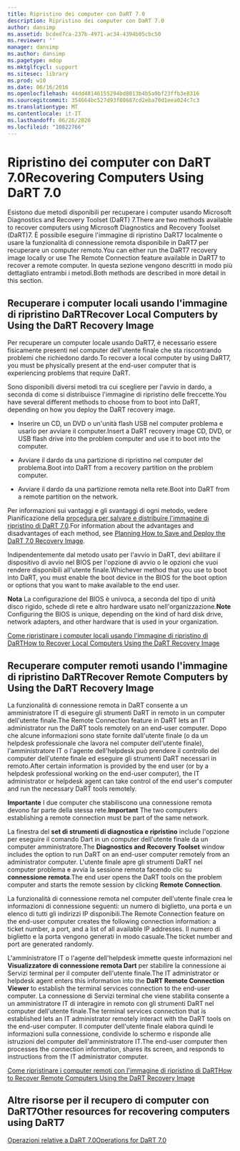 ```yaml
---
title: Ripristino dei computer con DaRT 7.0
description: Ripristino dei computer con DaRT 7.0
author: dansimp
ms.assetid: bcded7ca-237b-4971-ac34-4394b05cbc50
ms.reviewer: ''
manager: dansimp
ms.author: dansimp
ms.pagetype: mdop
ms.mktglfcycl: support
ms.sitesec: library
ms.prod: w10
ms.date: 06/16/2016
ms.openlocfilehash: 44dd48146155294bd8013b4b5a9bf23ffb3e8316
ms.sourcegitcommit: 354664bc527d93f80687cd2eba70d1eea024c7c3
ms.translationtype: MT
ms.contentlocale: it-IT
ms.lasthandoff: 06/26/2020
ms.locfileid: "10822766"
---
```

# <span data-ttu-id="908aa-103">Ripristino dei computer con DaRT 7.0</span><span class="sxs-lookup"><span data-stu-id="908aa-103">Recovering Computers Using DaRT 7.0</span></span>


<span data-ttu-id="908aa-104">Esistono due metodi disponibili per recuperare i computer usando Microsoft Diagnostics and Recovery Toolset (DaRT) 7.</span><span class="sxs-lookup"><span data-stu-id="908aa-104">There are two methods available to recover computers using Microsoft Diagnostics and Recovery Toolset (DaRT)7.</span></span> <span data-ttu-id="908aa-105">È possibile eseguire l'immagine di ripristino DaRT7 localmente o usare la funzionalità di connessione remota disponibile in DaRT7 per recuperare un computer remoto.</span><span class="sxs-lookup"><span data-stu-id="908aa-105">You can either run the DaRT7 recovery image locally or use The Remote Connection feature available in DaRT7 to recover a remote computer.</span></span> <span data-ttu-id="908aa-106">In questa sezione vengono descritti in modo più dettagliato entrambi i metodi.</span><span class="sxs-lookup"><span data-stu-id="908aa-106">Both methods are described in more detail in this section.</span></span>

## <span data-ttu-id="908aa-107">Recuperare i computer locali usando l'immagine di ripristino DaRT</span><span class="sxs-lookup"><span data-stu-id="908aa-107">Recover Local Computers by Using the DaRT Recovery Image</span></span>


<span data-ttu-id="908aa-108">Per recuperare un computer locale usando DaRT7, è necessario essere fisicamente presenti nel computer dell'utente finale che sta riscontrando problemi che richiedono dardo.</span><span class="sxs-lookup"><span data-stu-id="908aa-108">To recover a local computer by using DaRT7, you must be physically present at the end-user computer that is experiencing problems that require DaRT.</span></span>

<span data-ttu-id="908aa-109">Sono disponibili diversi metodi tra cui scegliere per l'avvio in dardo, a seconda di come si distribuisce l'immagine di ripristino delle freccette.</span><span class="sxs-lookup"><span data-stu-id="908aa-109">You have several different methods to choose from to boot into DaRT, depending on how you deploy the DaRT recovery image.</span></span>

-   <span data-ttu-id="908aa-110">Inserire un CD, un DVD o un'unità flash USB nel computer problema e usarlo per avviare il computer.</span><span class="sxs-lookup"><span data-stu-id="908aa-110">Insert a DaRT recovery image CD, DVD, or USB flash drive into the problem computer and use it to boot into the computer.</span></span>

-   <span data-ttu-id="908aa-111">Avviare il dardo da una partizione di ripristino nel computer del problema.</span><span class="sxs-lookup"><span data-stu-id="908aa-111">Boot into DaRT from a recovery partition on the problem computer.</span></span>

-   <span data-ttu-id="908aa-112">Avviare il dardo da una partizione remota nella rete.</span><span class="sxs-lookup"><span data-stu-id="908aa-112">Boot into DaRT from a remote partition on the network.</span></span>

<span data-ttu-id="908aa-113">Per informazioni sui vantaggi e gli svantaggi di ogni metodo, vedere Pianificazione della [procedura per salvare e distribuire l'immagine di ripristino di DaRT 7,0](planning-how-to-save-and-deploy-the-dart-70-recovery-image.md).</span><span class="sxs-lookup"><span data-stu-id="908aa-113">For information about the advantages and disadvantages of each method, see [Planning How to Save and Deploy the DaRT 7.0 Recovery Image](planning-how-to-save-and-deploy-the-dart-70-recovery-image.md).</span></span>

<span data-ttu-id="908aa-114">Indipendentemente dal metodo usato per l'avvio in DaRT, devi abilitare il dispositivo di avvio nel BIOS per l'opzione di avvio o le opzioni che vuoi rendere disponibili all'utente finale.</span><span class="sxs-lookup"><span data-stu-id="908aa-114">Whichever method that you use to boot into DaRT, you must enable the boot device in the BIOS for the boot option or options that you want to make available to the end user.</span></span>

<span data-ttu-id="908aa-115">**Nota**  La configurazione del BIOS è univoca, a seconda del tipo di unità disco rigido, schede di rete e altro hardware usato nell'organizzazione.</span><span class="sxs-lookup"><span data-stu-id="908aa-115">**Note** Configuring the BIOS is unique, depending on the kind of hard disk drive, network adapters, and other hardware that is used in your organization.</span></span>

 

[<span data-ttu-id="908aa-116">Come ripristinare i computer locali usando l'immagine di ripristino di DaRT</span><span class="sxs-lookup"><span data-stu-id="908aa-116">How to Recover Local Computers Using the DaRT Recovery Image</span></span>](how-to-recover-local-computers-using-the-dart-recovery-image-dart-7.md)

## <span data-ttu-id="908aa-117">Recuperare computer remoti usando l'immagine di ripristino DaRT</span><span class="sxs-lookup"><span data-stu-id="908aa-117">Recover Remote Computers by Using the DaRT Recovery Image</span></span>


<span data-ttu-id="908aa-118">La funzionalità di connessione remota in DaRT consente a un amministratore IT di eseguire gli strumenti DaRT in remoto in un computer dell'utente finale.</span><span class="sxs-lookup"><span data-stu-id="908aa-118">The Remote Connection feature in DaRT lets an IT administrator run the DaRT tools remotely on an end-user computer.</span></span> <span data-ttu-id="908aa-119">Dopo che alcune informazioni sono state fornite dall'utente finale (o da un helpdesk professionale che lavora nel computer dell'utente finale), l'amministratore IT o l'agente dell'helpdesk può prendere il controllo del computer dell'utente finale ed eseguire gli strumenti DaRT necessari in remoto.</span><span class="sxs-lookup"><span data-stu-id="908aa-119">After certain information is provided by the end user (or by a helpdesk professional working on the end-user computer), the IT administrator or helpdesk agent can take control of the end user's computer and run the necessary DaRT tools remotely.</span></span>

<span data-ttu-id="908aa-120">**Importante**  I due computer che stabiliscono una connessione remota devono far parte della stessa rete.</span><span class="sxs-lookup"><span data-stu-id="908aa-120">**Important** The two computers establishing a remote connection must be part of the same network.</span></span>

 

<span data-ttu-id="908aa-121">La finestra del **set di strumenti di diagnostica e ripristino** include l'opzione per eseguire il comando Dart in un computer dell'utente finale da un computer amministratore.</span><span class="sxs-lookup"><span data-stu-id="908aa-121">The **Diagnostics and Recovery Toolset** window includes the option to run DaRT on an end-user computer remotely from an administrator computer.</span></span> <span data-ttu-id="908aa-122">L'utente finale apre gli strumenti DaRT nel computer problema e avvia la sessione remota facendo clic su **connessione remota**.</span><span class="sxs-lookup"><span data-stu-id="908aa-122">The end user opens the DaRT tools on the problem computer and starts the remote session by clicking **Remote Connection**.</span></span>

<span data-ttu-id="908aa-123">La funzionalità di connessione remota nel computer dell'utente finale crea le informazioni di connessione seguenti: un numero di biglietto, una porta e un elenco di tutti gli indirizzi IP disponibili.</span><span class="sxs-lookup"><span data-stu-id="908aa-123">The Remote Connection feature on the end-user computer creates the following connection information: a ticket number, a port, and a list of all available IP addresses.</span></span> <span data-ttu-id="908aa-124">Il numero di biglietto e la porta vengono generati in modo casuale.</span><span class="sxs-lookup"><span data-stu-id="908aa-124">The ticket number and port are generated randomly.</span></span>

<span data-ttu-id="908aa-125">L'amministratore IT o l'agente dell'helpdesk immette queste informazioni nel **Visualizzatore di connessione remota Dart** per stabilire la connessione ai Servizi terminal per il computer dell'utente finale.</span><span class="sxs-lookup"><span data-stu-id="908aa-125">The IT administrator or helpdesk agent enters this information into the **DaRT Remote Connection Viewer** to establish the terminal services connection to the end-user computer.</span></span> <span data-ttu-id="908aa-126">La connessione di Servizi terminal che viene stabilita consente a un amministratore IT di interagire in remoto con gli strumenti DaRT nel computer dell'utente finale.</span><span class="sxs-lookup"><span data-stu-id="908aa-126">The terminal services connection that is established lets an IT administrator remotely interact with the DaRT tools on the end-user computer.</span></span> <span data-ttu-id="908aa-127">Il computer dell'utente finale elabora quindi le informazioni sulla connessione, condivide lo schermo e risponde alle istruzioni del computer dell'amministratore IT.</span><span class="sxs-lookup"><span data-stu-id="908aa-127">The end-user computer then processes the connection information, shares its screen, and responds to instructions from the IT administrator computer.</span></span>

[<span data-ttu-id="908aa-128">Come ripristinare i computer remoti con l'immagine di ripristino di DaRT</span><span class="sxs-lookup"><span data-stu-id="908aa-128">How to Recover Remote Computers Using the DaRT Recovery Image</span></span>](how-to-recover-remote-computers-using-the-dart-recovery-image-dart-7.md)

## <span data-ttu-id="908aa-129">Altre risorse per il recupero di computer con DaRT7</span><span class="sxs-lookup"><span data-stu-id="908aa-129">Other resources for recovering computers using DaRT7</span></span>


[<span data-ttu-id="908aa-130">Operazioni relative a DaRT 7.0</span><span class="sxs-lookup"><span data-stu-id="908aa-130">Operations for DaRT 7.0</span></span>](operations-for-dart-70-new-ia.md)

 

 





